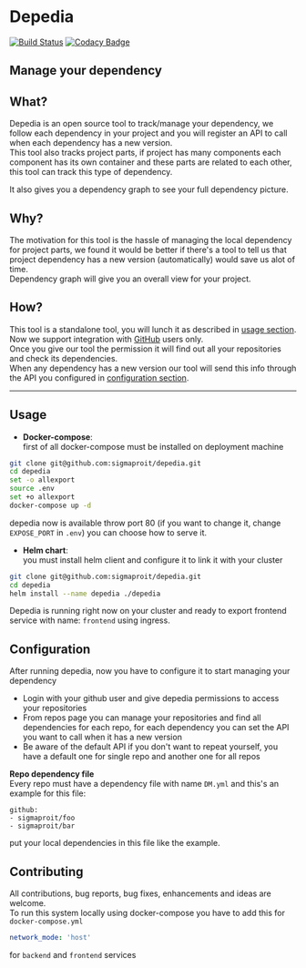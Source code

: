 # Depedia
[![Build Status](https://travis-ci.org/sigmaproit/depedia.svg?branch=master)](https://travis-ci.org/sigmaproit/depedia)
[![Codacy Badge](https://api.codacy.com/project/badge/Grade/270a3222bdb549d494d7797afe1cc8f4)](https://www.codacy.com/gh/sigmaproit/depedia?utm_source=github.com&amp;utm_medium=referral&amp;utm_content=sigmaproit/depedia&amp;utm_campaign=Badge_Grade)   


**Manage your dependency**
---

## What?
Depedia is an open source tool to track/manage your dependency, we follow each dependency in your project and you will register an API to call when each dependency has a new version.  
This tool also tracks project parts, if project has many components each component has its own container and these parts are related to each other, this tool can track this type of dependency.

It also gives you a dependency graph to see your full dependency picture.   

## Why?
The motivation for this tool is the hassle of managing the local dependency for project parts, we found it would be better if there's a tool to tell us that project dependency has a new version (automatically) would save us alot of time.  
Dependency graph will give you an overall view for your project.  

## How?
This tool is a standalone tool, you will lunch it as described in [usage section](#usage). Now we support integration with [GitHub](https://github.com/) users only.    
Once you give our tool the permission it will find out all your repositories and check its dependencies.  
When any dependency has a new version our tool will send this info through the API you configured in [configuration section](#configuration).  

---

## Usage

  - **Docker-compose**:  
first of all docker-compose must be installed on deployment machine 
```bash
git clone git@github.com:sigmaproit/depedia.git
cd depedia
set -o allexport
source .env
set +o allexport
docker-compose up -d

```
depedia now is available throw port 80 (if you want to change it, change `EXPOSE_PORT` in `.env`) you can choose how to serve it.  

  - **Helm chart**:  
you must install helm client and configure it to link it with your cluster
```bash
git clone git@github.com:sigmaproit/depedia.git
cd depedia
helm install --name depedia ./depedia

```
Depedia is running right now on your cluster and ready to export frontend service with name: `frontend` using ingress.  


## Configuration  
After running depedia, now you have to configure it to start managing your dependency   
- Login with your github user and give depedia permissions to access your repositories  
- From repos page you can manage your repositories and find all dependencies for each repo, for each dependency you can set the API you want to call when it has a new version  
- Be aware of the default API if you don't want to repeat yourself, you have a default one for single repo and another one for all repos  

**Repo dependency file**  
 Every repo must have a dependency file with name `DM.yml` and this's an example for this file:   
 ```
 github:
- sigmaproit/foo
- sigmaproit/bar
 ```
 put your local dependencies in this file like the example.



## Contributing
All contributions, bug reports, bug fixes, enhancements and ideas are welcome.  
To run this system locally using docker-compose you have to add this for `docker-compose.yml`
```yaml
network_mode: 'host'
```
for `backend` and `frontend` services
